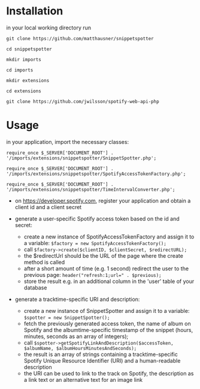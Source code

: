# Installation

in your local working directory run 

```git clone https://github.com/matthausner/snippetspotter```

```cd snippetspotter```

```mkdir imports```

```cd imports```

```mkdir extensions```

```cd extensions```

```git clone https://github.com/jwilsson/spotify-web-api-php```
 

# Usage 

in your application, import the necessary classes: 

```require_once $_SERVER['DOCUMENT_ROOT'] . '/imports/extensions/snippetspotter/SnippetSpotter.php';```

```require_once $_SERVER['DOCUMENT_ROOT'] . '/imports/extensions/snippetspotter/SpotifyAccessTokenFactory.php';```

```require_once $_SERVER['DOCUMENT_ROOT'] . '/imports/extensions/snippetspotter/TimeIntervalConverter.php';```


* on https://developer.spotify.com, register your application and obtain a client id and a client secret

* generate a user-specific Spotify access token based on the id and secret:

	* create a new instance of SpotifyAccessTokenFactory and assign it to a variable: ```$factory = new SpotifyAccessTokenFactory();```
	* call ```$factory->create($clientID, $clientSecret, $redirectURL); ``` 
	* the $redirectUrl should be the URL of the page where the create method is called
	* after a short amount of time (e.g. 1 second) redirect the user to the previous page: ```header("refresh:1;url=" . $previous);```
	* store the result e.g. in an additional column in the 'user' table of your database 

* generate a tracktime-specific URI and description:

	* create a new instance of SnippetSpotter and assign it to a variable: ```$spotter = new SnippetSpotter();```
	* fetch the previously generated access token, the name of album on Spotify and the albumtime-specific timestamp of the snippet (hours, minutes, seconds as an array of integers);
	* call ```$spotter->getSpotifyLinkAndDescription($accessToken, $albumName, $albumHoursMinutesAndSeconds);```
	* the result is an array of strings containing a tracktime-specific Spotify Unique Resource Identifier (URI) and a human-readable description
	* the URI can be used to link to the track on Spotify, the description as a link text or an alternative text for an image link

